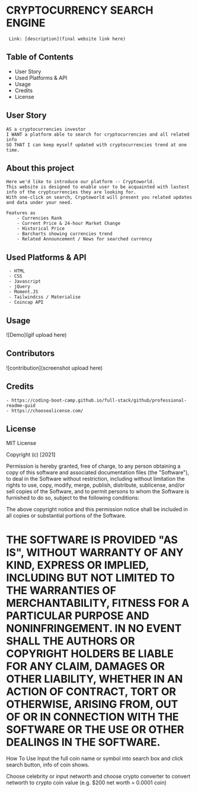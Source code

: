 # CRYPTOCURRENCY SEARCH ENGINE

     Link: [description](final website link here)

## Table of Contents
   - User Story
   - Used Platforms & API
   - Usage
   - Credits
   - License

## User Story

    AS a cryptocurrencies investor
    I WANT a platform able to search for cryptocurrencies and all related info
    SO THAT I can keep myself updated with cryptocurrencies trend at one time.

## About this project

    Here we'd like to introduce our platform -- Cryptoworld. 
    This website is designed to enable user to be acquainted with lastest info of the cryptcurrencies they are looking for.
    With one-click on search, Cryptoworld will present you related updates and data under your need.

    Features as 
        - Currencies Rank
        - Current Price & 24-hour Market Change
        - Historical Price
        - Barcharts showing currencies trend 
        - Related Announcement / News for searched currency

## Used Platforms & API
     - HTML
     - CSS
     - Javascript
     - jQuery
     - Moment.JS
     - Tailwindcss / Materialise
     - Coincap API


## Usage
![Demo](gif upload here)

## Contributors

![contribution](screenshot upload here)

## Credits
    - https://coding-boot-camp.github.io/full-stack/github/professional-readme-guid
    - https://choosealicense.com/
    
## License
MIT License

Copyright (c) [2021]

Permission is hereby granted, free of charge, to any person obtaining a copy
of this software and associated documentation files (the "Software"), to deal
in the Software without restriction, including without limitation the rights
to use, copy, modify, merge, publish, distribute, sublicense, and/or sell
copies of the Software, and to permit persons to whom the Software is
furnished to do so, subject to the following conditions:

The above copyright notice and this permission notice shall be included in all
copies or substantial portions of the Software.

THE SOFTWARE IS PROVIDED "AS IS", WITHOUT WARRANTY OF ANY KIND, EXPRESS OR
IMPLIED, INCLUDING BUT NOT LIMITED TO THE WARRANTIES OF MERCHANTABILITY,
FITNESS FOR A PARTICULAR PURPOSE AND NONINFRINGEMENT. IN NO EVENT SHALL THE
AUTHORS OR COPYRIGHT HOLDERS BE LIABLE FOR ANY CLAIM, DAMAGES OR OTHER
LIABILITY, WHETHER IN AN ACTION OF CONTRACT, TORT OR OTHERWISE, ARISING FROM,
OUT OF OR IN CONNECTION WITH THE SOFTWARE OR THE USE OR OTHER DEALINGS IN THE
SOFTWARE.
=======


How To Use
Input the full coin name or symbol into search box and click search button, info of coin shows.

Choose celebrity or input networth and choose crypto converter to convert networth to crypto coin value (e.g. $200 net worth = 0.0001 coin)
